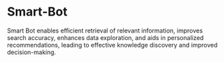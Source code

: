 # Smart-Bot
Smart Bot enables efficient retrieval of relevant information, improves search accuracy, enhances data exploration, and aids in personalized recommendations, leading to effective knowledge discovery and improved decision-making.
